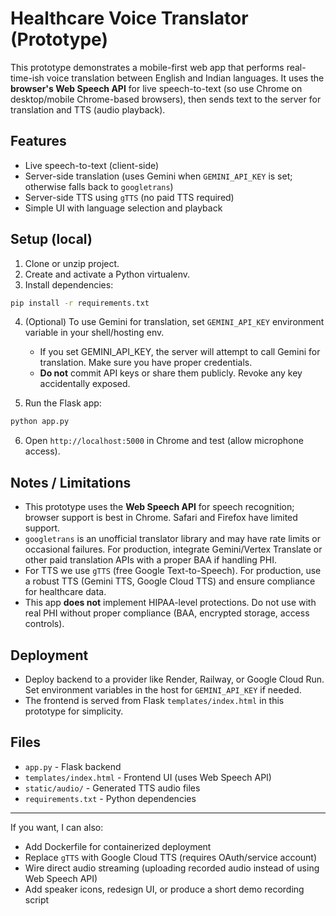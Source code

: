 # Healthcare Voice Translator (Prototype)

This prototype demonstrates a mobile-first web app that performs real-time-ish voice translation between English and Indian languages.
It uses the **browser's Web Speech API** for live speech-to-text (so use Chrome on desktop/mobile Chrome-based browsers), then sends text to the server for translation and TTS (audio playback).

## Features
- Live speech-to-text (client-side)
- Server-side translation (uses Gemini when `GEMINI_API_KEY` is set; otherwise falls back to `googletrans`)
- Server-side TTS using `gTTS` (no paid TTS required)
- Simple UI with language selection and playback

## Setup (local)

1. Clone or unzip project.
2. Create and activate a Python virtualenv.
3. Install dependencies:
```bash
pip install -r requirements.txt
```
4. (Optional) To use Gemini for translation, set `GEMINI_API_KEY` environment variable in your shell/hosting env.
   - If you set GEMINI_API_KEY, the server will attempt to call Gemini for translation. Make sure you have proper credentials.
   - **Do not** commit API keys or share them publicly. Revoke any key accidentally exposed.

5. Run the Flask app:
```bash
python app.py
```
6. Open `http://localhost:5000` in Chrome and test (allow microphone access).

## Notes / Limitations
- This prototype uses the **Web Speech API** for speech recognition; browser support is best in Chrome. Safari and Firefox have limited support.
- `googletrans` is an unofficial translator library and may have rate limits or occasional failures. For production, integrate Gemini/Vertex Translate or other paid translation APIs with a proper BAA if handling PHI.
- For TTS we use `gTTS` (free Google Text-to-Speech). For production, use a robust TTS (Gemini TTS, Google Cloud TTS) and ensure compliance for healthcare data.
- This app **does not** implement HIPAA-level protections. Do not use with real PHI without proper compliance (BAA, encrypted storage, access controls).

## Deployment
- Deploy backend to a provider like Render, Railway, or Google Cloud Run. Set environment variables in the host for `GEMINI_API_KEY` if needed.
- The frontend is served from Flask `templates/index.html` in this prototype for simplicity.

## Files
- `app.py` - Flask backend
- `templates/index.html` - Frontend UI (uses Web Speech API)
- `static/audio/` - Generated TTS audio files
- `requirements.txt` - Python dependencies

---
If you want, I can also:
- Add Dockerfile for containerized deployment
- Replace `gTTS` with Google Cloud TTS (requires OAuth/service account)
- Wire direct audio streaming (uploading recorded audio instead of using Web Speech API)
- Add speaker icons, redesign UI, or produce a short demo recording script
